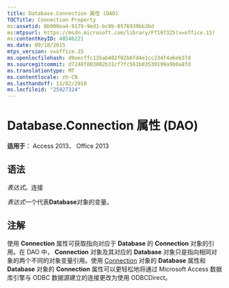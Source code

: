 ```yaml
---
title: Database.Connection 属性 (DAO)
TOCTitle: Connection Property
ms:assetid: 8b900ea4-9179-9ed1-bc0b-0576939bb2bd
ms:mtpsurl: https://msdn.microsoft.com/library/Ff197325(v=office.15)
ms:contentKeyID: 48546221
ms.date: 09/18/2015
mtps_version: v=office.15
ms.openlocfilehash: d9aecffc135ab402f02b8fd4e1cc234f4a6eb37d
ms.sourcegitcommit: d7248f803002b31cf7fc561b03530199a9b0a8fd
ms.translationtype: MT
ms.contentlocale: zh-CN
ms.lasthandoff: 11/02/2018
ms.locfileid: "25927324"
---
```

# <a name="databaseconnection-property-dao"></a>Database.Connection 属性 (DAO)


**适用于**： Access 2013、 Office 2013

## <a name="syntax"></a>语法

*表达式*。连接

*表达式*一个代表**Database**对象的变量。

## <a name="remarks"></a>注解

使用 **Connection** 属性可获取指向对应于 **Database** 的 **Connection** 对象的引用。在 DAO 中， **Connection** 对象及其对应的 **Database** 对象只是指向相同对象的两个不同的对象变量引用。使用 [Connection](connection-database-property-dao.md) 对象的 ****Database**** 属性和 **Database** 对象的 **Connection** 属性可以更轻松地将通过 Microsoft Access 数据库引擎与 ODBC 数据源建立的连接更改为使用 ODBCDirect。

